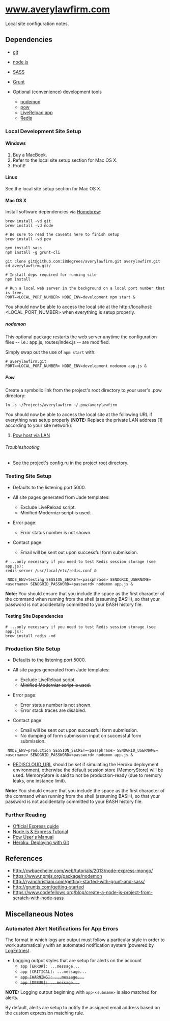 # www.averylawfirm.com

Local site configuration notes.

## Dependencies

* [git](http://git-scm.com/)
* [node.js](http://nodejs.org/)
* [SASS](http://sass-lang.com/)
* [Grunt](http://gruntjs.com)

* Optional (convenience) development tools
    * [nodemon](https://www.npmjs.org/package/nodemon)
    * [pow](http://pow.cx/)
    * [LiveReload app](http://go.livereload.com/)
    * [Redis](https://redis.io)

### Local Development Site Setup

#### Windows

1. Buy a MacBook.
2. Refer to the local site setup section for Mac OS X.
3. Profit!

#### Linux

See the local site setup section for Mac OS X.

#### Mac OS X

Install software dependencies via [Homebrew](http://brew.sh):

```
brew install -vd git 
brew install -vd node 

# Be sure to read the caveats here to finish setup
brew install -vd pow

gem install sass
npm install -g grunt-cli
```

```
git clone git@github.com:i8degrees/averylawfirm.git averylawfirm.git
cd averylawfirm.git/

# Install deps required for running site
npm install

# Run a local web server in the background on a local port number that is free.
PORT=<LOCAL_PORT_NUMBER> NODE_ENV=development npm start &
```

You should now be able to access the local site at the http://localhost:<LOCAL_PORT_NUMBER> when everything is setup properly.

##### nodemon

This optional package restarts the web server anytime the configuration files -- i.e.: app.js, routes/index.js -- are modified.

Simply swap out the use of ```npm start``` with:

```
# averylawfirm.git
PORT=<LOCAL_PORT_NUMBER> NODE_ENV=development nodemon app.js &
```

##### Pow

Create a symbolic link from the project's root directory to your user's .pow directory:

```
ln -s ~/Projects/averylawfirm ~/.pow/averylawfirm
```

You should now be able to access the local site at the following URL if everything was setup properly (**NOTE:** Replace the private LAN address [1] according to your site network):

1. [Pow host via LAN](http://averylawfirm.192.168.151.126.xip.io)

###### Troubleshooting

* See the project's config.ru in the project root directory.

### Testing Site Setup

* Defaults to the listening port 5000.

* All site pages generated from Jade templates:
    * Exclude LiveReload script.
    * ~~Minified Modernizr script is used.~~
    
* Error page:
    * Error status number is not shown.
    
* Contact page:
    * Email will be sent out upon successful form submission.

```
# ...only necessary if you need to test Redis session storage (see app.js):
redis-server /usr/local/etc/redis.conf &

 NODE_ENV=testing SESSION_SECRET=<passphrase> SENDGRID_USERNAME=<username> SENDGRID_PASSWORD=<password> nodemon app.js &
```

**Note:** You should ensure that you include the space as the first character of the command when running from the shell (assuming BASH), so that your password is not accidentally committed to your BASH history file.

#### Testing Site Dependencies

```
# ...only necessary if you need to test Redis session storage (see app.js):
brew install redis -vd
```

### Production Site Setup

* Defaults to the listening port 5000.

* All site pages generated from Jade templates:
    * Exclude LiveReload script.
    * ~~Minified Modernizr script is used.~~
    
* Error page:
    * Error status number is not shown.
    * Error stack traces are disabled.
    
* Contact page:
    * Email will be sent out upon successful form submission.
    * No dumping of form submission input on successful form submission.

```
 NODE_ENV=production SESSION_SECRET=<passphrase> SENDGRID_USERNAME=<username> SENDGRID_PASSWORD=<password> nodemon app.js &
```

* [REDISCLOUD_URL](https://devcenter.heroku.com/articles/rediscloud) should be set if simulating the Heroku deployment environment, otherwise the default session store (MemoryStore) will be used. MemoryStore is said to not be production-ready (due to memory leaks, one instance limit).

**Note:** You should ensure that you include the space as the first character of the command when running from the shell (assuming BASH), so that your password is not accidentally committed to your BASH history file.

### Further Reading

* [Official Express guide](http://expressjs.com/guide.html)
* [Node.js & Express Tutorial](http://shapeshed.com/creating-a-basic-site-with-node-and-express/)
* [Pow User's Manual](http://pow.cx/manual.html)
* [Heroku: Deploying with Git](https://devcenter.heroku.com/articles/git)

## References

* http://cwbuecheler.com/web/tutorials/2013/node-express-mongo/
* https://www.npmjs.org/package/nodemon
* http://ryanchristiani.com/getting-started-with-grunt-and-sass/
* http://gruntjs.com/getting-started
* https://www.codefellows.org/blog/create-a-node-js-project-from-scratch-with-node-sass

## Miscellaneous Notes

### Automated Alert Notifications for App Errors

The format in which logs are output must follow a particular style in order to 
work automatically with an automated notification system (powered by [LogEntries](https://logentries.com)).

* Logging output styles that are setup for alerts on the account
    * ```app [ERROR]: ...message...```
    * ```app [CRITICAL]: ...message...```
    * ~~```app [WARNING]: ...message...```~~
    * ~~```app [DEBUG]: ...message...```~~

**NOTE:** Logging output beginning with ```app-<subname>``` is also matched for alerts.

By default, alerts are setup to notify the assigned email address based on the custom expression matching rule.
